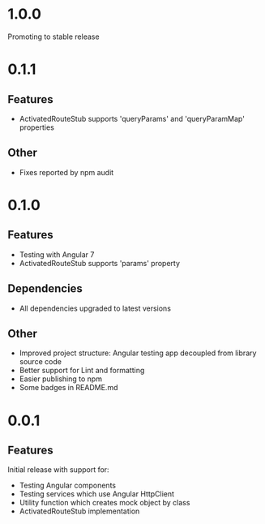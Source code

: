 # 1.0.0

Promoting to stable release

# 0.1.1

## Features
- ActivatedRouteStub supports 'queryParams' and 'queryParamMap' properties

## Other
- Fixes reported by npm audit

# 0.1.0

## Features
- Testing with Angular 7
- ActivatedRouteStub supports 'params' property

## Dependencies
- All dependencies upgraded to latest versions

## Other
- Improved project structure: Angular testing app decoupled from library source code
- Better support for Lint and formatting
- Easier publishing to npm
- Some badges in README.md
 
# 0.0.1

## Features

Initial release with support for:
- Testing Angular components
- Testing services which use Angular HttpClient
- Utility function which creates mock object by class
- ActivatedRouteStub implementation

